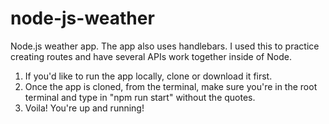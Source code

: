 # node-js-weather
Node.js weather app.
The app also uses handlebars. I used this to practice creating routes and have several APIs work together inside of Node. 

1. If you'd like to run the app locally, clone or download it first. 
2. Once the app is cloned, from the terminal, make sure you're in the root terminal and type in "npm run start" without the quotes.
3. Voila! You're up and running!
